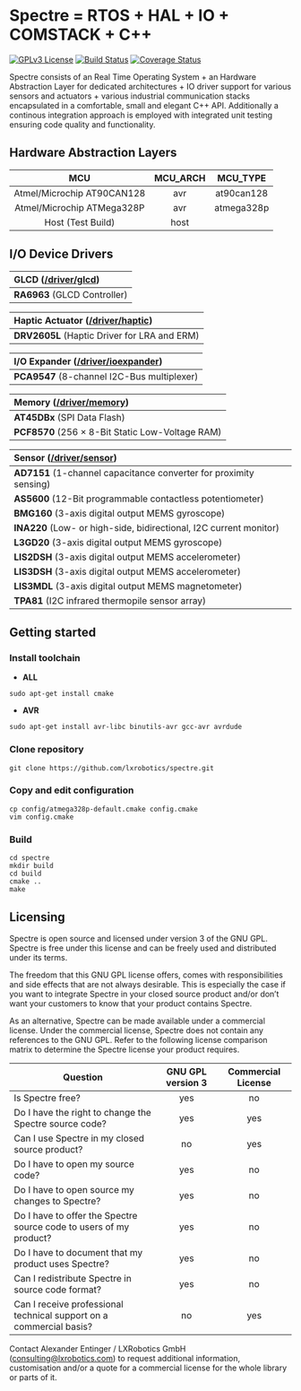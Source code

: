 Spectre = RTOS + HAL + IO + COMSTACK + C++
==========================================
[![GPLv3 License](https://img.shields.io/badge/License-GPLv3-blue.svg)](https://github.com/lxrobotics/spectre/blob/master/LICENSE)
[![Build Status](https://travis-ci.org/lxrobotics/spectre.svg?branch=master)](https://travis-ci.org/lxrobotics/spectre)
[![Coverage Status](https://coveralls.io/repos/github/lxrobotics/spectre/badge.svg?branch=master&service=github)](https://coveralls.io/github/lxrobotics/spectre?branch=master)

Spectre consists of an Real Time Operating System + an Hardware Abstraction Layer for dedicated architectures + IO driver support for various sensors and actuators + various industrial communication stacks encapsulated in a comfortable, small and elegant C++ API. Additionally a continous integration approach is employed with integrated unit testing ensuring code quality and functionality.

## Hardware Abstraction Layers
| MCU                          | MCU_ARCH              | MCU_TYPE          |
|:----------------------------:|:---------------------:|:-----------------:|
| Atmel/Microchip AT90CAN128   | avr                   | at90can128        |
| Atmel/Microchip ATMega328P   | avr                   | atmega328p        |
| Host (Test Build)            | host                  |                   |


## I/O Device Drivers
| **GLCD** ([/driver/glcd](https://github.com/lxrobotics/spectre/tree/master/include/spectre/driver/glcd)) |
|:-------------------------------------------------------------------------------------------------------- |
| **RA6963** (GLCD  Controller)                                                                            |

| **Haptic Actuator** ([/driver/haptic](https://github.com/lxrobotics/spectre/tree/master/include/spectre/driver/haptic)) |
|:----------------------------------------------------------------------------------------------------------------------- |
| **DRV2605L** (Haptic Driver for LRA and ERM)                                                                            |


| **I/O Expander** ([/driver/ioexpander](https://github.com/lxrobotics/spectre/tree/master/include/spectre/driver/ioexpander)) |
|:---------------------------------------------------------------------------------------------------------------------------- |
| **PCA9547** (8-channel I2C-Bus multiplexer)                                                                                  |


| **Memory** ([/driver/memory](https://github.com/lxrobotics/spectre/tree/master/include/spectre/driver/memory)) | 
|:-------------------------------------------------------------------------------------------------------------- |
| **AT45DBx** (SPI Data Flash)                                                                                   |
| **PCF8570** (256 × 8-Bit Static Low-Voltage RAM)                                                               |

| **Sensor** ([/driver/sensor](https://github.com/lxrobotics/spectre/tree/master/include/spectre/driver/sensor)) | 
|:-------------------------------------------------------------------------------------------------------------- |
| **AD7151** (1-channel capacitance converter for proximity sensing)                                             |
| **AS5600** (12-Bit programmable contactless potentiometer)                                                     |
| **BMG160** (3-axis digital output MEMS gyroscope)                                                              |
| **INA220** (Low- or high-side, bidirectional, I2C current monitor)                                             |
| **L3GD20** (3-axis digital output MEMS gyroscope)                                                              |
| **LIS2DSH** (3-axis digital output MEMS accelerometer)                                                         |
| **LIS3DSH** (3-axis digital output MEMS accelerometer)                                                         |
| **LIS3MDL** (3-axis digital output MEMS magnetometer)                                                          |
| **TPA81** (I2C infrared thermopile sensor array)                                                               |

## Getting started
### Install toolchain
* **ALL**
```
sudo apt-get install cmake
```
* **AVR**
```
sudo apt-get install avr-libc binutils-avr gcc-avr avrdude
```

### Clone repository
```
git clone https://github.com/lxrobotics/spectre.git
```

### Copy and edit configuration
```
cp config/atmega328p-default.cmake config.cmake
vim config.cmake
```

### Build
```
cd spectre
mkdir build
cd build
cmake ..
make
```

## Licensing

Spectre is open source and licensed under version 3 of the GNU GPL. Spectre is free under this license and can be freely used and distributed under its terms.

The freedom that this GNU GPL license offers, comes with responsibilities and side effects that are not always desirable. This is especially the case if you want to integrate Spectre in your closed source product and/or don’t want your customers to know that your product contains Spectre.

As an alternative, Spectre can be made available under a commercial license. Under the commercial license, Spectre does not contain any references to the GNU GPL. Refer to the following license comparison matrix to determine the Spectre license your product requires.

| Question                                                            | GNU GPL version 3 | Commercial License |
| ------------------------------------------------------------------- |:-----------------:|:------------------:|
| Is Spectre free?                                                    | yes               | no                 |
| Do I have the right to change the Spectre source code?              | yes               | yes                |
| Can I use Spectre in my closed source product?                      | no                | yes                |
| Do I have to open my source code?                                   | yes               | no                 |
| Do I have to open source my changes to Spectre?                     | yes               | no                 |
| Do I have to offer the Spectre source code to users of my product?  | yes               | no                 |
| Do I have to document that my product uses Spectre?	              | yes               | no                 |
| Can I redistribute Spectre in source code format?                   | yes               | no                 |
| Can I receive professional technical support on a commercial basis? | no                | yes                |

Contact Alexander Entinger / LXRobotics GmbH ([consulting@lxrobotics.com](mailto:consulting@lxrobotics.com)) to request additional information, customisation and/or a quote for a commercial license for the whole library or parts of it.
